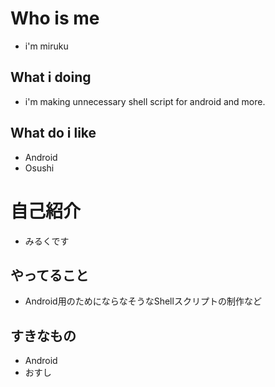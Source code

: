 # Who is me
- i'm miruku

## What i doing
- i'm making unnecessary shell script for android and more.

## What do i like
- Android
- Osushi

# 自己紹介
- みるくです
## やってること
- Android用のためにならなそうなShellスクリプトの制作など
## すきなもの
- Android
- おすし
